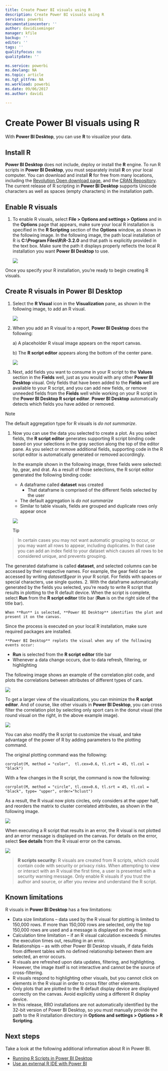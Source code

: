 ```yaml
---
title: Create Power BI visuals using R
description: Create Power BI visuals using R
services: powerbi
documentationcenter: ''
author: davidiseminger
manager: kfile
backup: ''
editor: ''
tags: ''
qualityfocus: no
qualitydate: ''

ms.service: powerbi
ms.devlang: NA
ms.topic: article
ms.tgt_pltfrm: NA
ms.workload: powerbi
ms.date: 09/06/2017
ms.author: davidi

---
```

# Create Power BI visuals using R
With **Power BI Desktop**, you can use **R** to visualize your data.

## Install R
**Power BI Desktop** does not include, deploy or install the **R** engine. To run R scripts in **Power BI Desktop**, you must separately install **R** on your local computer. You can download and install **R** for free from many locations, including the [Revolution Open download page](https://mran.revolutionanalytics.com/download/), and the [CRAN Repository](https://cran.r-project.org/bin/windows/base/). The current release of R scripting in **Power BI Desktop** supports Unicode characters as well as spaces (empty characters) in the installation path.

## Enable R visuals
1. To enable R visuals, select **File > Options and settings > Options** and in the **Options** page that appears, make sure your local R installation is specified in the **R Scripting** section of the **Options** window, as shown in the following image. In the following image, the path local installation of R is **C:\Program Files\R\R-3.2.0** and that path is explicitly provided in the text box. Make sure the path it displays properly reflects the local R installation you want **Power BI Desktop** to use.
   
   ![](media/desktop-r-visuals/r-visuals-2.png)

Once you specify your R installation, you’re ready to begin creating R visuals.

## Create R visuals in Power BI Desktop
1. Select the **R Visual** icon in the **Visualization** pane, as shown in the following image, to add an R visual.
   
   ![](media/desktop-r-visuals/r-visuals-3.png)
2. When you add an R visual to a report, **Power BI Desktop** does the following:
   
   a) A placeholder R visual image appears on the report canvas.
   
   b) The **R script editor** appears along the bottom of the center pane.
   
   ![](media/desktop-r-visuals/r-visuals-4.png)
3. Next, add fields you want to consume in your R script to the **Values** section in the **Fields** well, just as you would with any other **Power BI Desktop** visual. Only fields that have been added to the **Fields** well are available to your R script, and you can add new fields, or remove unneeded fields from the **Fields** well while working on your R script in the **Power BI Desktop R script editor**. **Power BI Desktop** automatically detects which fields you have added or removed.

> [!NOTE]
> The default aggregation type for R visuals is *do not summarize*.
> 
> 

1. Now you can use the data you selected to create a plot. As you select fields, the **R script editor** generates supporting R script binding code based on your selections in the gray section along the top of the editor pane. As you select or remove additional fields, supporting code in the R script editor is automatically generated or removed accordingly.
   
   In the example shown in the following image, three fields were selected: hp, gear, and drat. As a result of those selections, the R script editor generated the following binding code:
   
   * A dataframe called **dataset** was created
     * That dataframe is comprised of the different fields selected by the user
   * The default aggregation is *do not summarize*
   * Similar to table visuals, fields are grouped and duplicate rows only appear once
   
   ![](media/desktop-r-visuals/r-visuals-5.png)
   
   > [!TIP]
> In certain cases you may not want automatic grouping to occur, or you may want all rows to appear, including duplicates. In that case you can add an index field to your dataset which causes all rows to be considered unique, and prevents grouping.
   > 
   > 
   
   The generated dataframe is called **dataset**, and selected columns can be accessed by their respective names. For example, the gear field can be accessed by writing *dataset$gear* in your R script. For fields with spaces or special characters, use single quotes.
2. With the dataframe automatically generated by the fields you selected, you’re ready to write R script that results in plotting to the R default device. When the script is complete, select **Run** from the **R script editor** title bar (**Run** is on the right side of the title bar).
   
    When **Run** is selected, **Power BI Desktop** identifies the plot and present it on the canvas.
   Since the process is executed on your local R installation, make sure required packages are installed.
   
    **Power BI Desktop** replots the visual when any of the following events occur:
   
   * **Run** is selected from the **R script editor** title bar
   * Whenever a data change occurs, due to data refresh, filtering, or highlighting

The following image shows an example of the correlation plot code, and plots the correlations between attributes of different types of cars.

![](media/desktop-r-visuals/r-visuals-6.png)

To get a larger view of the visualizations, you can minimize the **R script editor**. And of course, like other visuals in **Power BI Desktop**, you can cross filter the correlation plot by selecting only sport cars in the donut visual (the round visual on the right, in the above example image).

![](media/desktop-r-visuals/r-visuals-7.png)

You can also modify the R script to customize the visual, and take advantage of the power of R by adding parameters to the plotting command.

The original plotting command was the following:

    corrplot(M, method = "color",  tl.cex=0.6, tl.srt = 45, tl.col = "black")

With a few changes in the R script, the command is now the following:

    corrplot(M, method = "circle", tl.cex=0.6, tl.srt = 45, tl.col = "black", type= "upper", order="hclust")

As a result, the R visual now plots circles, only considers at the upper half, and reorders the matrix to cluster correlated attributes, as shown in the following image.

![](media/desktop-r-visuals/r-visuals-8.png)

When executing a R script that results in an error, the R visual is not plotted and an error message is displayed on the canvas. For details on the error, select **See details** from the R visual error on the canvas.

![](media/desktop-r-visuals/r-visuals-9.png)

> **R scripts security:** R visuals are created from R scripts, which could contain code with security or privacy risks. When attempting to view or interact with an R visual the first time, a user is presented with a security warning message. Only enable R visuals if you trust the author and source, or after you review and understand the R script.
> 
> 

## Known limitations
R visuals in **Power BI Desktop** has a few limitations:

* Data size limitations – data used by the R visual for plotting is limited to 150,000 rows. If more than 150,000 rows are selected, only the top 150,000 rows are used and a message is displayed on the image.
* Calculation time limitation – if an R visual calculation exceeds 5 minutes the execution times out, resulting in an error.
* Relationships – as with other Power BI Desktop visuals, if data fields from different tables with no defined relationship between them are selected, an error occurs.
* R visuals are refreshed upon data updates, filtering, and highlighting. However, the image itself is not interactive and cannot be the source of cross-filtering.
* R visuals respond to highlighting other visuals, but you cannot click on elements in the R visual in order to cross filter other elements.
* Only plots that are plotted to the R default display device are displayed correctly on the canvas. Avoid explicitly using a different R display device.
* In this release, RRO installations are not automatically identified by the 32-bit version of Power BI Desktop, so you must manually provide the path to the R installation directory in **Options and settings > Options > R Scripting**.

## Next steps
Take a look at the following additional information about R in Power BI.

* [Running R Scripts in Power BI Desktop](desktop-r-scripts.md)
* [Use an external R IDE with Power BI](desktop-r-ide.md)

